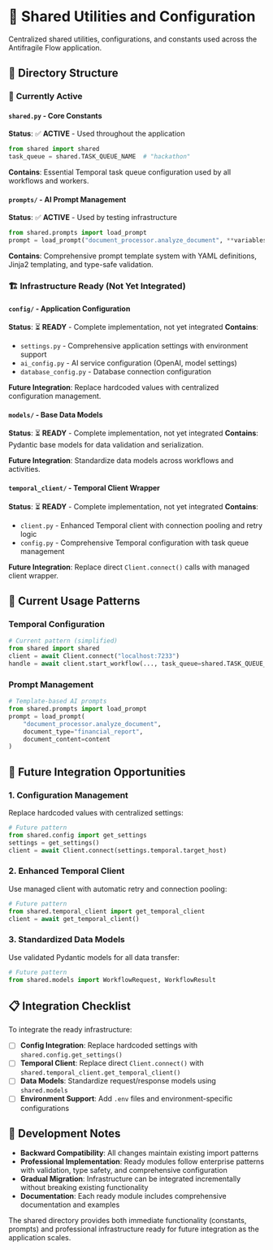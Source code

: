 # 🔧 Shared Utilities and Configuration

Centralized shared utilities, configurations, and constants used across the Antifragile Flow application.

## 📁 Directory Structure

### 🚀 **Currently Active**

#### `shared.py` - Core Constants
**Status**: ✅ **ACTIVE** - Used throughout the application
```python
from shared import shared
task_queue = shared.TASK_QUEUE_NAME  # "hackathon"
```
**Contains**: Essential Temporal task queue configuration used by all workflows and workers.

#### `prompts/` - AI Prompt Management
**Status**: ✅ **ACTIVE** - Used by testing infrastructure
```python
from shared.prompts import load_prompt
prompt = load_prompt("document_processor.analyze_document", **variables)
```
**Contains**: Comprehensive prompt template system with YAML definitions, Jinja2 templating, and type-safe validation.

### 🏗️ **Infrastructure Ready (Not Yet Integrated)**

#### `config/` - Application Configuration
**Status**: ⏳ **READY** - Complete implementation, not yet integrated
**Contains**:
- `settings.py` - Comprehensive application settings with environment support
- `ai_config.py` - AI service configuration (OpenAI, model settings)
- `database_config.py` - Database connection configuration

**Future Integration**: Replace hardcoded values with centralized configuration management.

#### `models/` - Base Data Models
**Status**: ⏳ **READY** - Complete implementation, not yet integrated
**Contains**: Pydantic base models for data validation and serialization.

**Future Integration**: Standardize data models across workflows and activities.

#### `temporal_client/` - Temporal Client Wrapper
**Status**: ⏳ **READY** - Complete implementation, not yet integrated
**Contains**:
- `client.py` - Enhanced Temporal client with connection pooling and retry logic
- `config.py` - Comprehensive Temporal configuration with task queue management

**Future Integration**: Replace direct `Client.connect()` calls with managed client wrapper.

## 🎯 Current Usage Patterns

### Temporal Configuration
```python
# Current pattern (simplified)
from shared import shared
client = await Client.connect("localhost:7233")
handle = await client.start_workflow(..., task_queue=shared.TASK_QUEUE_NAME)
```

### Prompt Management
```python
# Template-based AI prompts
from shared.prompts import load_prompt
prompt = load_prompt(
    "document_processor.analyze_document",
    document_type="financial_report",
    document_content=content
)
```

## 🚀 Future Integration Opportunities

### 1. **Configuration Management**
Replace hardcoded values with centralized settings:
```python
# Future pattern
from shared.config import get_settings
settings = get_settings()
client = await Client.connect(settings.temporal.target_host)
```

### 2. **Enhanced Temporal Client**
Use managed client with automatic retry and connection pooling:
```python
# Future pattern
from shared.temporal_client import get_temporal_client
client = await get_temporal_client()
```

### 3. **Standardized Data Models**
Use validated Pydantic models for all data transfer:
```python
# Future pattern
from shared.models import WorkflowRequest, WorkflowResult
```

## 📋 Integration Checklist

To integrate the ready infrastructure:

- [ ] **Config Integration**: Replace hardcoded settings with `shared.config.get_settings()`
- [ ] **Temporal Client**: Replace direct `Client.connect()` with `shared.temporal_client.get_temporal_client()`
- [ ] **Data Models**: Standardize request/response models using `shared.models`
- [ ] **Environment Support**: Add `.env` files and environment-specific configurations

## 🔧 Development Notes

- **Backward Compatibility**: All changes maintain existing import patterns
- **Professional Implementation**: Ready modules follow enterprise patterns with validation, type safety, and comprehensive configuration
- **Gradual Migration**: Infrastructure can be integrated incrementally without breaking existing functionality
- **Documentation**: Each ready module includes comprehensive documentation and examples

The shared directory provides both immediate functionality (constants, prompts) and professional infrastructure ready for future integration as the application scales.
